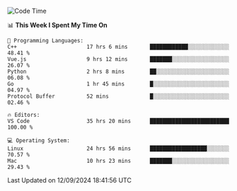 
<!--START_SECTION:waka-->
![Code Time](http://img.shields.io/badge/Code%20Time-2%2C499%20hrs%2037%20mins-blue)

📊 **This Week I Spent My Time On** 

```text
💬 Programming Languages: 
C++                      17 hrs 6 mins       ████████████░░░░░░░░░░░░░   48.41 % 
Vue.js                   9 hrs 12 mins       ███████░░░░░░░░░░░░░░░░░░   26.07 % 
Python                   2 hrs 8 mins        ██░░░░░░░░░░░░░░░░░░░░░░░   06.08 % 
Go                       1 hr 45 mins        █░░░░░░░░░░░░░░░░░░░░░░░░   04.97 % 
Protocol Buffer          52 mins             █░░░░░░░░░░░░░░░░░░░░░░░░   02.46 % 

🔥 Editors: 
VS Code                  35 hrs 20 mins      █████████████████████████   100.00 % 

💻 Operating System: 
Linux                    24 hrs 56 mins      ██████████████████░░░░░░░   70.57 % 
Mac                      10 hrs 23 mins      ███████░░░░░░░░░░░░░░░░░░   29.43 % 
```


 Last Updated on 12/09/2024 18:41:56 UTC
<!--END_SECTION:waka-->

